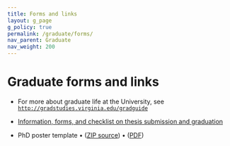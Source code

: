 ```yaml
---
title: Forms and links
layout: g_page
g_policy: true
permalink: /graduate/forms/
nav_parent: Graduate
nav_weight: 200
---
```


<h1 class="mb-3">Graduate forms and links</h1>

- For more about graduate life at the University, see [`http://gradstudies.virginia.edu/gradguide`](http://gradstudies.virginia.edu/gradguide)

- [Information, forms, and checklist on thesis submission and graduation](http://graduate.as.virginia.edu/thesis-submission-and-graduation)

- PhD poster template &bull; ([ZIP source]({{site.url}}/graduate/docs/PosterTemplate.zip)) &bull; ([PDF]({{site.url}}/graduate/docs/PosterTemplate.pdf))